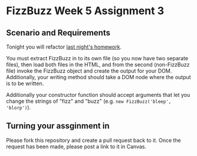 # FizzBuzz Week 5 Assignment 3

## Scenario and Requirements

Tonight you will refactor [last night's homework](https://github.com/SEA-Design-Dev/fizzbuzz-redux__W5-A2).

You must extract FizzBuzz in to its own file (so you now have two separate files), then load both files in the HTML, and from the second (non-FizzBuzz file) invoke the FizzBuzz object and create the output for your DOM. Additionally, your writing method should take a DOM node where the output is to be written.

Additionally your constructor function should accept arguments that let you change the strings of "fizz" and "buzz" (e.g. `new FizzBuzz('bleep', 'blorp')`).


## Turning your assginment in

Please fork this repository and create a pull request back to it. Once the request has been made, please post a link to it in Canvas.